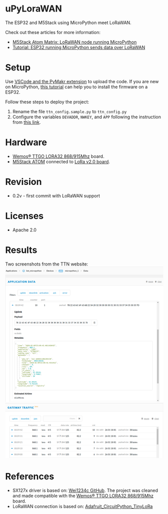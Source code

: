 # uPyLoraWAN
The ESP32 and M5Stack using MicroPython meet LoRaWAN.

Check out these articles for more information:
* [M5Stack Atom Matrix: LoRaWAN node running MicroPython](https://lemariva.com/blog/2020/03/m5stack-atom-lorawan-node-running-micropython)
* [Tutorial: ESP32 running MicroPython sends data over LoRaWAN](https://lemariva.com/blog/2020/02/tutorial-micropython-esp32-sends-data-over-lorawan)

# Setup
Use [VSCode and the PyMakr extension](https://lemariva.com/blog/2018/12/micropython-visual-studio-code-as-ide) to upload the code. If you are new on MicroPython, [this tutorial](https://lemariva.com/blog/2017/10/micropython-getting-started) can help you to install the firmware on a ESP32.

Follow these steps to deploy the project:

1. Rename the file `ttn_config.sample.py` to `ttn_config.py`
2. Configure the variables `DEVADDR`, `NWKEY`, and `APP` following the instruction from [this link](https://learn.adafruit.com/using-lorawan-and-the-things-network-with-circuitpython/tinylora-ttn-setup).

# Hardware
* [Wemos® TTGO LORA32 868/915Mhz](https://www.banggood.com/2Pcs-Wemos-TTGO-LORA32-868915Mhz-ESP32-LoRa-OLED-0_96-Inch-Blue-Display-p-1239769.html?p=QW0903761303201409LG) board.
* [M5Stack ATOM](https://www.banggood.com/custlink/KmGDkSGLhO) connected to [LoRa v2.0 board](https://s.click.aliexpress.com/e/_dU6udTr).

# Revision
* 0.2v - first commit with LoRaWAN support

# Licenses
* Apache 2.0

# Results
Two screenshots from the TTN website:
![application data](images/application_micropython.png)
![gateway traffic](images/gateway_traffic.png)

# References
* SX127x driver is based on: [Wei1234c GitHub](https://github.com/Wei1234c/SX127x_driver_for_MicroPython_on_ESP8266). The project was cleaned and made compatible with the [Wemos® TTGO LORA32 868/915Mhz](https://www.banggood.com/2Pcs-Wemos-TTGO-LORA32-868915Mhz-ESP32-LoRa-OLED-0_96-Inch-Blue-Display-p-1239769.html?p=QW0903761303201409LG) board.
* LoRaWAN connection is based on: [Adafruit_CircuitPython_TinyLoRa](https://github.com/adafruit/Adafruit_CircuitPython_TinyLoRa)
